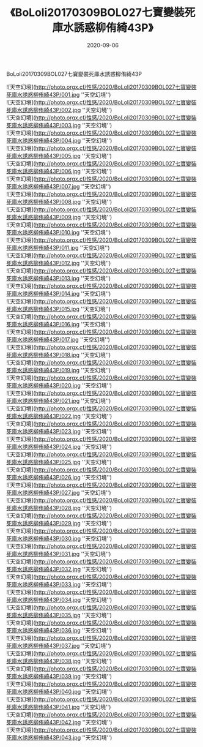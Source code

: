 ﻿---
layout: post
title:  《BoLoli20170309BOL027七寶變裝死庫水誘惑柳侑綺43P》
date:   2020-09-06
img: http://photo.orgx.cf/性感/2020/BoLoli20170309BOL027七寶變裝死庫水誘惑柳侑綺43P/000.jpg
tags: [美女, 清纯, 唯美]
---

BoLoli20170309BOL027七寶變裝死庫水誘惑柳侑綺43P



![天空幻境](http://photo.orgx.cf/性感/2020/BoLoli20170309BOL027七寶變裝死庫水誘惑柳侑綺43P/001.jpg ''天空幻境'') <br>
![天空幻境](http://photo.orgx.cf/性感/2020/BoLoli20170309BOL027七寶變裝死庫水誘惑柳侑綺43P/002.jpg ''天空幻境'') <br>
![天空幻境](http://photo.orgx.cf/性感/2020/BoLoli20170309BOL027七寶變裝死庫水誘惑柳侑綺43P/003.jpg ''天空幻境'') <br>
![天空幻境](http://photo.orgx.cf/性感/2020/BoLoli20170309BOL027七寶變裝死庫水誘惑柳侑綺43P/004.jpg ''天空幻境'') <br>
![天空幻境](http://photo.orgx.cf/性感/2020/BoLoli20170309BOL027七寶變裝死庫水誘惑柳侑綺43P/005.jpg ''天空幻境'') <br>
![天空幻境](http://photo.orgx.cf/性感/2020/BoLoli20170309BOL027七寶變裝死庫水誘惑柳侑綺43P/006.jpg ''天空幻境'') <br>
![天空幻境](http://photo.orgx.cf/性感/2020/BoLoli20170309BOL027七寶變裝死庫水誘惑柳侑綺43P/007.jpg ''天空幻境'') <br>
![天空幻境](http://photo.orgx.cf/性感/2020/BoLoli20170309BOL027七寶變裝死庫水誘惑柳侑綺43P/008.jpg ''天空幻境'') <br>
![天空幻境](http://photo.orgx.cf/性感/2020/BoLoli20170309BOL027七寶變裝死庫水誘惑柳侑綺43P/009.jpg ''天空幻境'') <br>
![天空幻境](http://photo.orgx.cf/性感/2020/BoLoli20170309BOL027七寶變裝死庫水誘惑柳侑綺43P/010.jpg ''天空幻境'') <br>
![天空幻境](http://photo.orgx.cf/性感/2020/BoLoli20170309BOL027七寶變裝死庫水誘惑柳侑綺43P/011.jpg ''天空幻境'') <br>
![天空幻境](http://photo.orgx.cf/性感/2020/BoLoli20170309BOL027七寶變裝死庫水誘惑柳侑綺43P/012.jpg ''天空幻境'') <br>
![天空幻境](http://photo.orgx.cf/性感/2020/BoLoli20170309BOL027七寶變裝死庫水誘惑柳侑綺43P/013.jpg ''天空幻境'') <br>
![天空幻境](http://photo.orgx.cf/性感/2020/BoLoli20170309BOL027七寶變裝死庫水誘惑柳侑綺43P/014.jpg ''天空幻境'') <br>
![天空幻境](http://photo.orgx.cf/性感/2020/BoLoli20170309BOL027七寶變裝死庫水誘惑柳侑綺43P/015.jpg ''天空幻境'') <br>
![天空幻境](http://photo.orgx.cf/性感/2020/BoLoli20170309BOL027七寶變裝死庫水誘惑柳侑綺43P/016.jpg ''天空幻境'') <br>
![天空幻境](http://photo.orgx.cf/性感/2020/BoLoli20170309BOL027七寶變裝死庫水誘惑柳侑綺43P/017.jpg ''天空幻境'') <br>
![天空幻境](http://photo.orgx.cf/性感/2020/BoLoli20170309BOL027七寶變裝死庫水誘惑柳侑綺43P/018.jpg ''天空幻境'') <br>
![天空幻境](http://photo.orgx.cf/性感/2020/BoLoli20170309BOL027七寶變裝死庫水誘惑柳侑綺43P/019.jpg ''天空幻境'') <br>
![天空幻境](http://photo.orgx.cf/性感/2020/BoLoli20170309BOL027七寶變裝死庫水誘惑柳侑綺43P/020.jpg ''天空幻境'') <br>
![天空幻境](http://photo.orgx.cf/性感/2020/BoLoli20170309BOL027七寶變裝死庫水誘惑柳侑綺43P/021.jpg ''天空幻境'') <br>
![天空幻境](http://photo.orgx.cf/性感/2020/BoLoli20170309BOL027七寶變裝死庫水誘惑柳侑綺43P/022.jpg ''天空幻境'') <br>
![天空幻境](http://photo.orgx.cf/性感/2020/BoLoli20170309BOL027七寶變裝死庫水誘惑柳侑綺43P/023.jpg ''天空幻境'') <br>
![天空幻境](http://photo.orgx.cf/性感/2020/BoLoli20170309BOL027七寶變裝死庫水誘惑柳侑綺43P/024.jpg ''天空幻境'') <br>
![天空幻境](http://photo.orgx.cf/性感/2020/BoLoli20170309BOL027七寶變裝死庫水誘惑柳侑綺43P/025.jpg ''天空幻境'') <br>
![天空幻境](http://photo.orgx.cf/性感/2020/BoLoli20170309BOL027七寶變裝死庫水誘惑柳侑綺43P/026.jpg ''天空幻境'') <br>
![天空幻境](http://photo.orgx.cf/性感/2020/BoLoli20170309BOL027七寶變裝死庫水誘惑柳侑綺43P/027.jpg ''天空幻境'') <br>
![天空幻境](http://photo.orgx.cf/性感/2020/BoLoli20170309BOL027七寶變裝死庫水誘惑柳侑綺43P/028.jpg ''天空幻境'') <br>
![天空幻境](http://photo.orgx.cf/性感/2020/BoLoli20170309BOL027七寶變裝死庫水誘惑柳侑綺43P/029.jpg ''天空幻境'') <br>
![天空幻境](http://photo.orgx.cf/性感/2020/BoLoli20170309BOL027七寶變裝死庫水誘惑柳侑綺43P/030.jpg ''天空幻境'') <br>
![天空幻境](http://photo.orgx.cf/性感/2020/BoLoli20170309BOL027七寶變裝死庫水誘惑柳侑綺43P/031.jpg ''天空幻境'') <br>
![天空幻境](http://photo.orgx.cf/性感/2020/BoLoli20170309BOL027七寶變裝死庫水誘惑柳侑綺43P/032.jpg ''天空幻境'') <br>
![天空幻境](http://photo.orgx.cf/性感/2020/BoLoli20170309BOL027七寶變裝死庫水誘惑柳侑綺43P/033.jpg ''天空幻境'') <br>
![天空幻境](http://photo.orgx.cf/性感/2020/BoLoli20170309BOL027七寶變裝死庫水誘惑柳侑綺43P/034.jpg ''天空幻境'') <br>
![天空幻境](http://photo.orgx.cf/性感/2020/BoLoli20170309BOL027七寶變裝死庫水誘惑柳侑綺43P/035.jpg ''天空幻境'') <br>
![天空幻境](http://photo.orgx.cf/性感/2020/BoLoli20170309BOL027七寶變裝死庫水誘惑柳侑綺43P/036.jpg ''天空幻境'') <br>
![天空幻境](http://photo.orgx.cf/性感/2020/BoLoli20170309BOL027七寶變裝死庫水誘惑柳侑綺43P/037.jpg ''天空幻境'') <br>
![天空幻境](http://photo.orgx.cf/性感/2020/BoLoli20170309BOL027七寶變裝死庫水誘惑柳侑綺43P/038.jpg ''天空幻境'') <br>
![天空幻境](http://photo.orgx.cf/性感/2020/BoLoli20170309BOL027七寶變裝死庫水誘惑柳侑綺43P/039.jpg ''天空幻境'') <br>
![天空幻境](http://photo.orgx.cf/性感/2020/BoLoli20170309BOL027七寶變裝死庫水誘惑柳侑綺43P/040.jpg ''天空幻境'') <br>
![天空幻境](http://photo.orgx.cf/性感/2020/BoLoli20170309BOL027七寶變裝死庫水誘惑柳侑綺43P/041.jpg ''天空幻境'') <br>
![天空幻境](http://photo.orgx.cf/性感/2020/BoLoli20170309BOL027七寶變裝死庫水誘惑柳侑綺43P/042.jpg ''天空幻境'') <br>
![天空幻境](http://photo.orgx.cf/性感/2020/BoLoli20170309BOL027七寶變裝死庫水誘惑柳侑綺43P/043.jpg ''天空幻境'') <br>